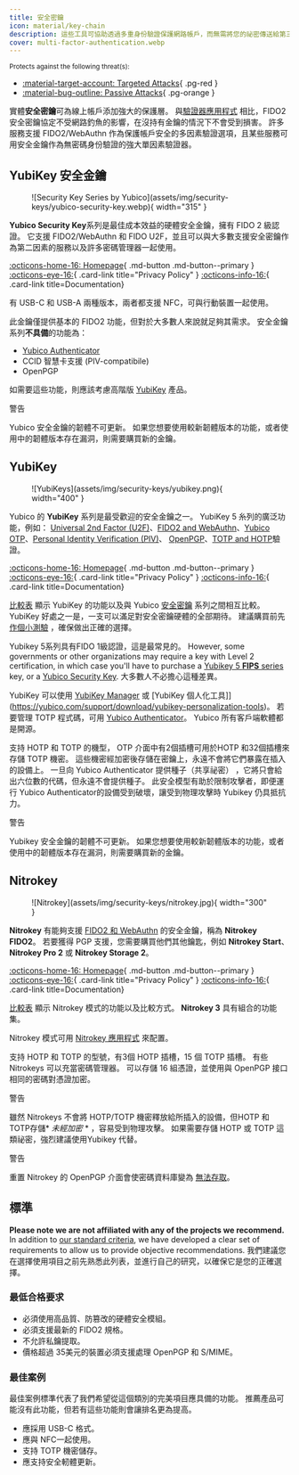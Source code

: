 ```yaml
---
title: 安全密鑰
icon: material/key-chain
description: 這些工具可協助透過多重身份驗證保護網路帳戶，而無需將您的祕密傳送給第三方。
cover: multi-factor-authentication.webp
---
```


<small>Protects against the following threat(s):</small>

- [:material-target-account: Targeted Attacks](basics/common-threats.md#attacks-against-specific-individuals){ .pg-red }
- [:material-bug-outline: Passive Attacks](basics/common-threats.md#security-and-privacy){ .pg-orange }

實體**安全密鑰**可為線上帳戶添加強大的保護層。 與[驗證器應用程式](multi-factor-authentication.md) 相比，FIDO2 安全密鑰協定不受網路釣魚的影響，在沒持有金鑰的情況下不會受到損害。 許多服務支援 FIDO2/WebAuthn 作為保護帳戶安全的多因素驗證選項，且某些服務可用安全金鑰作為無密碼身份驗證的強大單因素驗證器。

## YubiKey 安全金鑰

<div class="admonition recommendation" markdown>

<figure markdown="span">
  ![Security Key Series by Yubico](assets/img/security-keys/yubico-security-key.webp){ width="315" }
</figure>

**Yubico Security Key**系列是最佳成本效益的硬體安全金鑰，擁有 FIDO 2 級認證。 它支援 FIDO2/WebAuthn 和 FIDO U2F，並且可以與大多數支援安全密鑰作為第二因素的服務以及許多密碼管理器一起使用。

[:octicons-home-16: Homepage](https://yubico.com/products/security-key){ .md-button .md-button--primary }
[:octicons-eye-16:](https://yubico.com/support/terms-conditions/privacy-notice){ .card-link title="Privacy Policy" }
[:octicons-info-16:](https://docs.yubico.com){ .card-link title=Documentation}

</details>

</div>

有 USB-C 和 USB-A 兩種版本，兩者都支援 NFC，可與行動裝置一起使用。

此金鑰僅提供基本的 FIDO2 功能，但對於大多數人來說就足夠其需求。 安全金鑰系列**不具備**的功能為：

- [Yubico Authenticator](https://yubico.com/products/yubico-authenticator)
- CCID 智慧卡支援 (PIV-compatibile)
- OpenPGP

如需要這些功能，則應該考慮高階版 [YubiKey](#yubikey) 產品。

<div class="admonition warning" markdown>
<p class="admonition-title">警告</p>

Yubico 安全金鑰的韌體不可更新。 如果您想要使用較新韌體版本的功能，或者使用中的韌體版本存在漏洞，則需要購買新的金鑰。

</div>

## YubiKey

<div class="admonition recommendation" markdown>

<figure markdown="span">
  ![YubiKeys](assets/img/security-keys/yubikey.png){ width="400" }
</figure>

Yubico 的 **YubiKey** 系列是最受歡迎的安全金鑰之一。 YubiKey 5 糸列的廣泛功能，例如： [Universal 2nd Factor (U2F)](https://en.wikipedia.org/wiki/Universal_2nd_Factor)、[FIDO2 and WebAuthn](basics/multi-factor-authentication.md#fido-fast-identity-online)、[Yubico OTP](basics/multi-factor-authentication.md#yubico-otp)、[Personal Identity Verification (PIV)](https://developers.yubico.com/PIV)、 [OpenPGP](https://developers.yubico.com/PGP)、[TOTP and HOTP](https://developers.yubico.com/OATH)驗證。

[:octicons-home-16: Homepage](https://yubico.com/products/yubikey-5-overview){ .md-button .md-button--primary }
[:octicons-eye-16:](https://yubico.com/support/terms-conditions/privacy-notice){ .card-link title="Privacy Policy" }
[:octicons-info-16:](https://docs.yubico.com){ .card-link title=Documentation}

</details>

</div>

[比較表](https://yubico.com/store/compare) 顯示 YubiKey 的功能以及與 Yubico [安全密鑰](#yubico-security-key) 系列之間相互比較。 YubiKey 好處之一是，一支可以滿足對安全密鑰硬體的全部期待。 建議購買前先 [作個小測驗](https://yubico.com/quiz/) ，確保做出正確的選擇。

Yubikey 5系列具有FIDO 1級認證，這是最常見的。 However, some governments or other organizations may require a key with Level 2 certification, in which case you'll have to purchase a [Yubikey 5 **FIPS** series](https://yubico.com/products/yubikey-fips) key, or a [Yubico Security Key](#yubico-security-key). 大多數人不必擔心這種差異。

YubiKey 可以使用 [YubiKey Manager](https://yubico.com/support/download/yubikey-manager) 或 [YubiKey 個人化工具]](https://yubico.com/support/download/yubikey-personalization-tools)。 若要管理 TOTP 程式碼，可用 [Yubico Authenticator](https://yubico.com/products/yubico-authenticator)。 Yubico 所有客戶端軟體都是開源。

支持 HOTP 和 TOTP 的機型， OTP 介面中有2個插槽可用於HOTP 和32個插槽來存儲 TOTP 機密。 這些機密經加密後存儲在密鑰上，永遠不會將它們暴露在插入的設備上。 一旦向 Yubico Authenticator 提供種子（共享祕密） ，它將只會給出六位數的代碼，但永遠不會提供種子。 此安全模型有助於限制攻擊者，即便運行 Yubico Authenticator的設備受到破壞，讓受到物理攻擊時 Yubikey 仍具抵抗力。

<div class="admonition warning" markdown>
<p class="admonition-title">警告</p>

Yubikey 安全金鑰的韌體不可更新。 如果您想要使用較新韌體版本的功能，或者使用中的韌體版本存在漏洞，則需要購買新的金鑰。

</div>

## Nitrokey

<div class="admonition recommendation" markdown>

<figure markdown="span">
  ![Nitrokey](assets/img/security-keys/nitrokey.jpg){ width="300" }
</figure>

**Nitrokey** 有能夠支援 [FIDO2 和 WebAuthn](basics/multi-factor-authentication.md#fido-fast-identity-online) 的安全金鑰，稱為 **Nitrokey FIDO2**。 若要獲得 PGP 支援，您需要購買他們其他鑰匙，例如 **Nitrokey Start**、**Nitrokey Pro 2** 或 **Nitrokey Storage 2**。

[:octicons-home-16: Homepage](https://nitrokey.com){ .md-button .md-button--primary }
[:octicons-eye-16:](https://nitrokey.com/data-privacy-policy){ .card-link title="Privacy Policy" }
[:octicons-info-16:](https://docs.nitrokey.com){ .card-link title=Documentation}

</details>

</div>

[比較表](https://nitrokey.com/#comparison) 顯示 Nitrokey 模式的功能以及比較方式。 **Nitrokey 3** 具有組合的功能集。

Nitrokey 模式可用 [Nitrokey 應用程式](https://nitrokey.com/download) 來配置。

支持 HOTP 和 TOTP 的型號，有3個 HOTP 插槽，15 個 TOTP 插槽。 有些 Nitrokeys 可以充當密碼管理器。 可以存儲 16 組憑證，並使用與 OpenPGP 接口相同的密碼對憑證加密。

<div class="admonition warning" markdown>
<p class="admonition-title">警告</p>

雖然 Nitrokeys 不會將 HOTP/TOTP 機密釋放給所插入的設備，但HOTP 和 TOTP存儲\* _未經加密_ \* ，容易受到物理攻擊。 如果需要存儲 HOTP 或 TOTP 這類祕密，強烈建議使用Yubikey 代替。

</div>

<div class="admonition warning" markdown>
<p class="admonition-title">警告</p>

重置 Nitrokey 的 OpenPGP 介面會使密碼資料庫變為 [無法存取](https://docs.nitrokey.com/pro/linux/factory-reset)。

</div>

## 標準

**Please note we are not affiliated with any of the projects we recommend.** In addition to [our standard criteria](about/criteria.md), we have developed a clear set of requirements to allow us to provide objective recommendations. 我們建議您在選擇使用項目之前先熟悉此列表，並進行自己的研究，以確保它是您的正確選擇。

### 最低合格要求

- 必須使用高品質、防篡改的硬體安全模組。
- 必須支援最新的 FIDO2 規格。
- 不允許私鑰提取。
- 價格超過 35美元的裝置必須支援處理 OpenPGP 和 S/MIME。

### 最佳案例

最佳案例標準代表了我們希望從這個類別的完美項目應具備的功能。 推薦產品可能沒有此功能，但若有這些功能則會讓排名更為提高。

- 應採用 USB-C 格式。
- 應與 NFC一起使用。
- 支持 TOTP 機密儲存。
- 應支持安全軔體更新。
